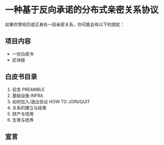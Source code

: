 # 一种基于反向承诺的分布式亲密关系协议
如果你曾经历或正身处一段亲密关系，你可能会有以下的困扰：



## 项目内容
- 一份白皮书
- 区块链


## 白皮书目录
1. 前言 PREAMBLE
2. 基础设施 INFRA
3. 如何加入/退出协议 HOW TO JOIN/QUIT
4. 关系的建立与结束 
5. 财产与信用
6. 生育与抚养


## 宣言

